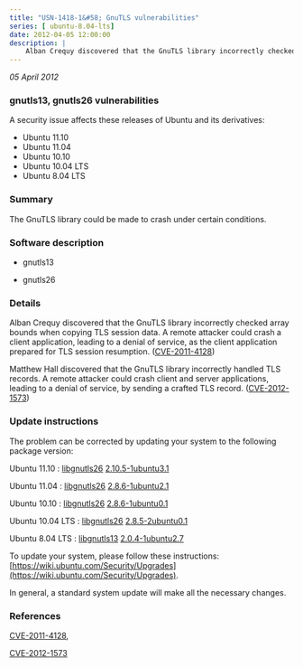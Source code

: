 ```yaml
---
title: "USN-1418-1&#58; GnuTLS vulnerabilities"
series: [ ubuntu-8.04-lts]
date: 2012-04-05 12:00:00
description: |
    Alban Crequy discovered that the GnuTLS library incorrectly checked array bounds when copying TLS session data. A remote attacker could crash a client application, leading to a denial of service, as the client application prepared for TLS session resumption. ([CVE-2011-4128](http://people.ubuntu.com/~ubuntu-security/cve/CVE-2011-4128))
--- 
```

 
 

*05 April 2012*

### gnutls13, gnutls26 vulnerabilities

A security issue affects these releases of Ubuntu and its derivatives:

* Ubuntu 11.10
* Ubuntu 11.04
* Ubuntu 10.10
* Ubuntu 10.04 LTS
* Ubuntu 8.04 LTS

### Summary

The GnuTLS library could be made to crash under certain conditions. 

### Software description

* gnutls13 

* gnutls26 

### Details

Alban Crequy discovered that the GnuTLS library incorrectly checked array bounds when copying TLS session data. A remote attacker could crash a client application, leading to a denial of service, as the client application prepared for TLS session resumption. ([CVE-2011-4128](http://people.ubuntu.com/~ubuntu-security/cve/CVE-2011-4128))

Matthew Hall discovered that the GnuTLS library incorrectly handled TLS records. A remote attacker could crash client and server applications, leading to a denial of service, by sending a crafted TLS record. ([CVE-2012-1573](http://people.ubuntu.com/~ubuntu-security/cve/CVE-2012-1573)) 

### Update instructions

The problem can be corrected by updating your system to the following package version:

Ubuntu 11.10
 : [libgnutls26](https://launchpad.net/ubuntu/+source/gnutls26) <span> [2.10.5-1ubuntu3.1](https://launchpad.net/ubuntu/+source/gnutls26/2.10.5-1ubuntu3.1) </span> 

Ubuntu 11.04
 : [libgnutls26](https://launchpad.net/ubuntu/+source/gnutls26) <span> [2.8.6-1ubuntu2.1](https://launchpad.net/ubuntu/+source/gnutls26/2.8.6-1ubuntu2.1) </span> 

Ubuntu 10.10
 : [libgnutls26](https://launchpad.net/ubuntu/+source/gnutls26) <span> [2.8.6-1ubuntu0.1](https://launchpad.net/ubuntu/+source/gnutls26/2.8.6-1ubuntu0.1) </span> 

Ubuntu 10.04 LTS
 : [libgnutls26](https://launchpad.net/ubuntu/+source/gnutls26) <span> [2.8.5-2ubuntu0.1](https://launchpad.net/ubuntu/+source/gnutls26/2.8.5-2ubuntu0.1) </span> 

Ubuntu 8.04 LTS
 : [libgnutls13](https://launchpad.net/ubuntu/+source/gnutls13) <span> [2.0.4-1ubuntu2.7](https://launchpad.net/ubuntu/+source/gnutls13/2.0.4-1ubuntu2.7) </span> 

To update your system, please follow these instructions: [https://wiki.ubuntu.com/Security/Upgrades](https://wiki.ubuntu.com/Security/Upgrades).

In general, a standard system update will make all the necessary changes. 

### References

 
 [CVE-2011-4128](http://people.ubuntu.com/~ubuntu-security/cve/CVE-2011-4128), 

 [CVE-2012-1573](http://people.ubuntu.com/~ubuntu-security/cve/CVE-2012-1573)
 

